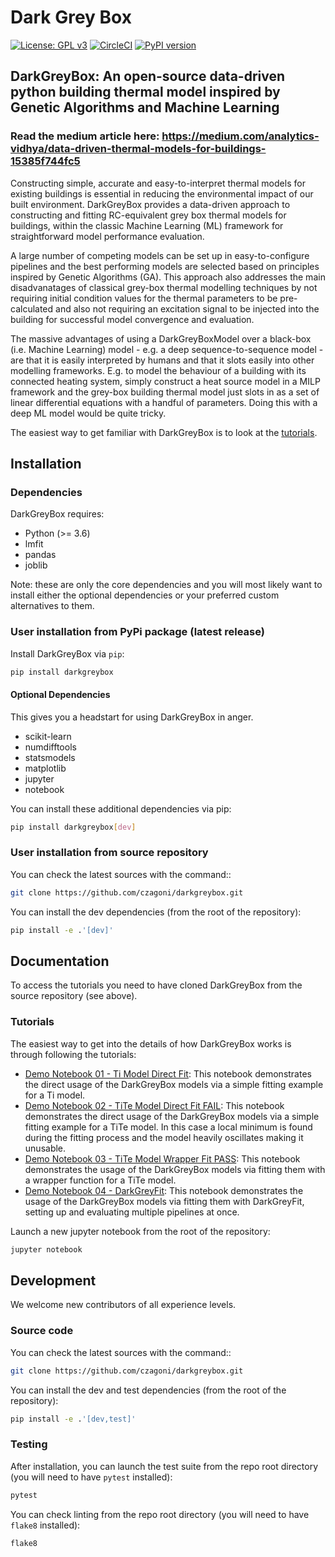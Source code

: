 # Dark Grey Box

[![License: GPL v3](https://img.shields.io/badge/License-GPLv3-blue.svg)](https://www.gnu.org/licenses/gpl-3.0)
[![CircleCI](https://circleci.com/gh/czagoni/darkgreybox.svg?style=shield)](https://circleci.com/gh/czagoni/darkgreybox)
[![PyPI version](https://badge.fury.io/py/darkgreybox.svg)](https://badge.fury.io/py/darkgreybox)

## DarkGreyBox: An open-source data-driven python building thermal model inspired by Genetic Algorithms and Machine Learning

### Read the medium article here: https://medium.com/analytics-vidhya/data-driven-thermal-models-for-buildings-15385f744fc5

Constructing simple, accurate and easy-to-interpret thermal models for existing buildings is essential in reducing the environmental impact of our built environment. DarkGreyBox provides a data-driven approach to constructing and fitting RC-equivalent grey box thermal models for buildings, within the classic Machine Learning (ML) framework for straightforward model performance evaluation. 

A large number of competing models can be set up in easy-to-configure pipelines and the best performing models are selected based on principles inspired by Genetic Algorithms (GA). This approach also addresses the main disadvanatages of classical grey-box thermal modelling techniques by not requiring initial condition values for the thermal parameters to be pre-calculated and also not requiring an excitation signal to be injected into the building for successful model convergence and evaluation.
 
The massive advantages of using a DarkGreyBoxModel over a black-box (i.e. Machine Learning) model - e.g. a deep sequence-to-sequence model - are that it is easily interpreted by humans and that it slots easily into other modelling frameworks. E.g. to model the behaviour of a building with its connected heating system, simply construct a heat source model in a MILP framework and the grey-box building thermal model just slots in as a set of linear differential equations with a handful of parameters. Doing this with a deep ML model would be quite tricky. 

The easiest way to get familiar with DarkGreyBox is to look at the [tutorials](docs/tutorials/).

## Installation

### Dependencies

DarkGreyBox requires:

- Python (>= 3.6)
- lmfit 
- pandas 
- joblib 

Note: these are only the core dependencies and you will most likely want to install either the optional dependencies or your preferred custom alternatives to them.

### User installation from PyPi package (latest release)

Install DarkGreyBox via `pip`:
```bash
pip install darkgreybox
```

#### Optional Dependencies

This gives you a headstart for using DarkGreyBox in anger.

- scikit-learn 
- numdifftools 
- statsmodels 
- matplotlib 
- jupyter 
- notebook 

You can install these additional dependencies via pip:
```bash
pip install darkgreybox[dev]
```

### User installation from source repository

You can check the latest sources with the command::
```bash
git clone https://github.com/czagoni/darkgreybox.git
```

You can install the dev dependencies (from the root of the repository):
```bash
pip install -e .'[dev]'
```

## Documentation

To access the tutorials you need to have cloned DarkGreyBox from the source repository (see above).

### Tutorials

The easiest way to get into the details of how DarkGreyBox works is through following the tutorials:

* [Demo Notebook 01 - Ti Model Direct Fit](docs/tutorials/darkgrey_poc_demo_01.ipynb): This notebook demonstrates the direct usage of the DarkGreyBox models via a simple fitting example for a Ti model.
* [Demo Notebook 02 - TiTe Model Direct Fit FAIL](docs/tutorials/darkgrey_poc_demo_02.ipynb): This notebook demonstrates the direct usage of the DarkGreyBox models via a simple fitting example for a TiTe model. In this case a local minimum is found during the fitting process and the model heavily oscillates making it unusable.
* [Demo Notebook 03 - TiTe Model Wrapper Fit PASS](docs/tutorials/darkgrey_poc_demo_03.ipynb): This notebook demonstrates the usage of the DarkGreyBox models via fitting them with a wrapper function for a TiTe model.
* [Demo Notebook 04 - DarkGreyFit](docs/tutorials/darkgrey_poc_demo_04.ipynb): This notebook demonstrates the usage of the DarkGreyBox models via fitting them with DarkGreyFit, setting up and evaluating multiple pipelines at once.

Launch a new jupyter notebook from the root of the repository:
```bash
jupyter notebook
```

## Development

We welcome new contributors of all experience levels. 

### Source code

You can check the latest sources with the command::
```bash
git clone https://github.com/czagoni/darkgreybox.git
```

You can install the dev and test dependencies (from the root of the repository):
```bash
pip install -e .'[dev,test]'
```

### Testing

After installation, you can launch the test suite from the repo root
directory (you will need to have `pytest` installed):
```bash
pytest
```

You can check linting from the repo root directory (you will need to have `flake8` installed):
```bash
flake8
```


